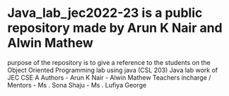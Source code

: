 # Java_lab_jec2022-23 is a public repository made by Arun K Nair and Alwin Mathew 
purpose of the repository is to give a reference to the students on the Object Oriented Programming lab using java (CSL 203)
Java lab work of JEC CSE A 
Authors - Arun K Nair 
       - Alwin Mathew
Teachers incharge / Mentors - Ms . Sona Shaju
                            - Ms . Lufiya George


